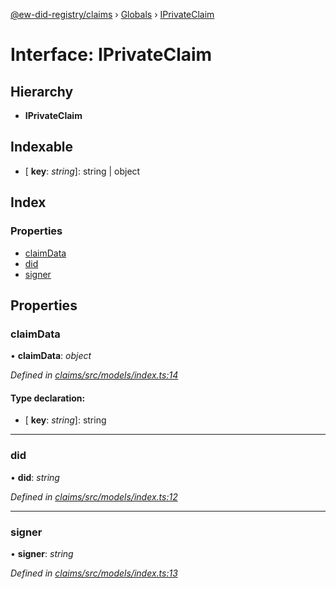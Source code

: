 [@ew-did-registry/claims](../README.md) › [Globals](../globals.md) › [IPrivateClaim](iprivateclaim.md)

# Interface: IPrivateClaim

## Hierarchy

* **IPrivateClaim**

## Indexable

* \[ **key**: *string*\]: string | object

## Index

### Properties

* [claimData](iprivateclaim.md#claimdata)
* [did](iprivateclaim.md#did)
* [signer](iprivateclaim.md#signer)

## Properties

###  claimData

• **claimData**: *object*

*Defined in [claims/src/models/index.ts:14](https://github.com/energywebfoundation/ew-did-registry/blob/cf74adb/packages/claims/src/models/index.ts#L14)*

#### Type declaration:

* \[ **key**: *string*\]: string

___

###  did

• **did**: *string*

*Defined in [claims/src/models/index.ts:12](https://github.com/energywebfoundation/ew-did-registry/blob/cf74adb/packages/claims/src/models/index.ts#L12)*

___

###  signer

• **signer**: *string*

*Defined in [claims/src/models/index.ts:13](https://github.com/energywebfoundation/ew-did-registry/blob/cf74adb/packages/claims/src/models/index.ts#L13)*
